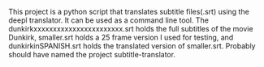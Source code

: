 This project is a python script that translates subtitle files(.srt) using the deepl translator. It can be used as a command line tool.
The dunkirkxxxxxxxxxxxxxxxxxxxxxxx.srt holds the full subtitles of the movie Dunkirk, smaller.srt holds a 25 frame version I used for testing,
and dunkirkinSPANISH.srt holds the translated version of smaller.srt. 
Probably should have named the project subtitle-translator.
